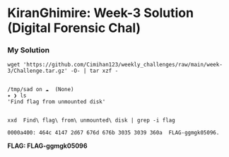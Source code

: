 # KiranGhimire: Week-3 Solution (Digital Forensic Chal)

### My Solution


```
wget 'https://github.com/Cimihan123/weekly_challenges/raw/main/week-3/Challenge.tar.gz' -O- | tar xzf -


/tmp/sad on ☁️  (None)
✦ ❯ ls
'Find flag from unmounted disk'


```


```
xxd  Find\ flag\ from\ unmounted\ disk | grep -i flag

0000a400: 464c 4147 2d67 676d 676b 3035 3039 360a  FLAG-ggmgk05096.

```

**FLAG: FLAG-ggmgk05096**
